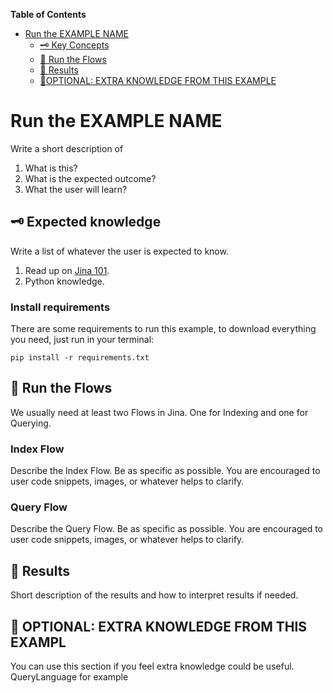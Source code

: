 >
<!-- DON'T EDIT THIS SECTION, INSTEAD RE-RUN doctoc TO UPDATE -->
**Table of Contents**

- [Run the EXAMPLE NAME](#run-the-example-name)
  - [🗝️ Key Concepts](#️-key-concepts)
  - [🏃 Run the Flows](#-run-the-flows)
  - [🌟 Results](#results)
  - [🧞‍OPTIONAL: EXTRA KNOWLEDGE FROM THIS EXAMPLE](#optional)

<!-- END doctoc generated TOC please keep comment here to allow auto update -->

# Run the EXAMPLE NAME

Write a short description of
1. What is this?
2. What is the expected outcome?
3. What the user will learn?


## 🗝️ Expected knowledge

Write a list of whatever the user is expected to know.

1. Read up on [Jina 101](http://101.jina.ai).
2. Python knowledge.


### Install requirements

There are some requirements to run this example, to download everything you need, just run in your terminal:

```
pip install -r requirements.txt
```

## 🏃 Run the Flows

We usually need at least two Flows in Jina. One for Indexing and one for Querying.

### Index Flow

Describe the Index Flow. Be as specific as possible. You are encouraged to user code snippets, images, or whatever helps to clarify.

### Query Flow

Describe the Query Flow. Be as specific as possible. You are encouraged to user code snippets, images, or whatever helps to clarify.

## 🌟 Results

Short description of the results and how to interpret results if needed.


## 🧞 OPTIONAL: EXTRA KNOWLEDGE FROM THIS EXAMPL

You can use this section if you feel extra knowledge could be useful.
QueryLanguage for example

